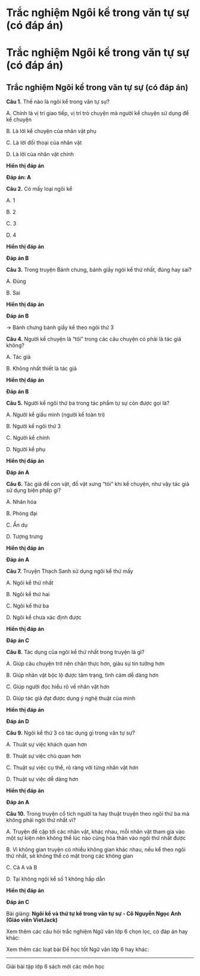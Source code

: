 # Trắc nghiệm Ngôi kể trong văn tự sự (có đáp án)

# Trắc nghiệm Ngôi kể trong văn tự sự (có đáp án)

## Trắc nghiệm Ngôi kể trong văn tự sự (có đáp án)

**Câu 1.** Thế nào là ngôi kể trong văn tự sự?

A. Chính là vị trí giao tiếp, vị trí trò chuyện mà người kể chuyện sử dụng để kể chuyện

B. Là lời kể chuyện của nhân vật phụ

C. Là lời đối thoại của nhân vật

D. Là lời của nhân vật chính

**Hiển thị đáp án**

**Đáp án: A**

**Câu 2.** Có mấy loại ngôi kể

A. 1

B. 2

C. 3

D. 4

**Hiển thị đáp án**

**Đáp án B**

**Câu 3.** Trong truyện Bánh chưng, bánh giầy ngôi kể thứ nhất, đúng hay sai?

A. Đúng

B. Sai

**Hiển thị đáp án**

**Đáp án B**

→ Bánh chưng bánh giầy kể theo ngôi thứ 3

**Câu 4.** Người kể chuyện là “tôi” trong các câu chuyện có phải là tác giả không?

A. Tác giả

B. Không nhất thiết là tác giả

**Hiển thị đáp án**

**Đáp án B**

**Câu 5.** Người kể ngôi thứ ba trong tác phẩm tự sự còn được gọi là?

A. Người kể giấu mình (người kể toàn tri)

B. Người kể ngôi thứ 3

C. Người kể chính

D. Người kể phụ

**Hiển thị đáp án**

**Đáp án A**

**Câu 6.** Tác giả để con vật, đồ vật xưng “tôi” khi kể chuyện, như vậy tác giả sử dụng biện pháp gì?

A. Nhân hóa

B. Phóng đại

C. Ẩn dụ

D. Tượng trưng

**Hiển thị đáp án**

**Đáp án A**

**Câu 7.** Truyện Thạch Sanh sử dụng ngôi kể thứ mấy

A. Ngôi kể thứ nhất

B. Ngôi kể thứ hai

C. Ngôi kể thứ ba

D. Ngôi kể chưa xác định được

**Hiển thị đáp án**

**Đáp án C**

**Câu 8.** Tác dụng của ngôi kể thứ nhất trong truyện là gì?

A. Giúp câu chuyện trở nên chân thực hơn, giàu sự tin tưởng hơn

B. Giúp nhân vật bộc lộ được tâm trạng, tình cảm dễ dàng hơn

C. Giúp người đọc hiểu rõ về nhân vật hơn

D. Giúp tác giả đạt được dụng ý nghệ thuật của mình

**Hiển thị đáp án**

**Đáp án D**

**Câu 9.** Ngôi kể thứ 3 có tác dụng gì trong văn tự sự?

A. Thuât sự việc khách quan hơn

B. Thuật sự việc chủ quan hơn

C. Thuật sự việc cụ thể, rõ ràng với từng nhân vật hơn

D. Thuật sự việc dễ dàng hơn

**Hiển thị đáp án**

**Đáp án A**

**Câu 10.** Trong truyện cổ tích người ta hay thuật truyện theo ngôi thứ ba mà không phải ngôi thứ nhất vì?

A. Truyện đề cập tới các nhân vật, khác nhau, mỗi nhân vật tham gia vào một sự kiện nên không thể lúc nào cũng hóa thân vào ngôi thứ nhất được

B. Vì không gian truyện có nhiều không gian khác nhau, nếu kể theo ngôi thứ nhất, sẽ không thể có mặt trong các không gian

C. Cả A và B

D. Tại không ngôi kể số 1 không hấp dẫn

**Hiển thị đáp án**

**Đáp án C**

Bài giảng: **Ngôi kể và thứ tự kể trong văn tự sự - Cô Nguyễn Ngọc Anh (Giáo viên VietJack)**

Xem thêm các câu hỏi trắc nghiệm Ngữ văn lớp 6 chọn lọc, có đáp án hay khác:

Xem thêm các loạt bài Để học tốt Ngữ văn lớp 6 hay khác:

* * *

Giải bài tập lớp 6 sách mới các môn học
